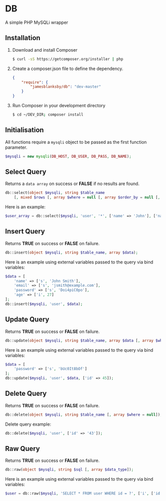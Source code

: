 DB
==

A simple PHP MySQLi wrapper

Installation
------------

1. Download and install Composer

	```sh
	$ curl -sS https://getcomposer.org/installer | php
	```

2. Create a composer.json file to define the dependency.

	```json
	{
	    "require": {
	        "jamesblanksby/db": "dev-master"
	    }
	}
	```

3. Run Composer in your development directory

	```sh
	$ cd ~/DEV_DIR; composer install
	```

Initialisation
--------------

All functions require a `mysqli` object to be passed as the first function parameter.

```php
$mysqli = new mysqli(DB_HOST, DB_USER, DB_PASS, DB_NAME);
```

Select Query
------------

Returns a `data array` on success or **FALSE** if no results are found.
```php
db::select(object $mysqli, string $table_name 
	[, mixed $rows [, array $where = null [, array $order_by = null [, string $limit]]]]);
```
Here is an example:
```php
$user_array = db::select($mysqli, 'user', '*', ['name' => 'John'], ['name' => 'ASC'], '10');
```

Insert Query
------------

Returns **TRUE** on success or **FALSE** on failure.
```php
db::insert(object $mysqli, string $table_name, array $data);
```
Here is an example using external variables passed to the query via bind variables:
```php
$data = [
	'name' => ['s', 'John Smith'],
	'email' => ['s', 'jsmith@example.com'],
	'password' => ['s', 'Doi4piC0po'],
	'age' => ['i', 27]
];
db::insert($mysqli, 'user', $data);
```

Update Query
------------

Returns **TRUE** on success or **FALSE** on failure.
```php
db::update(object $mysqli, string $table_name, array $data [, array $where = null]);
```
Here is an example using external variables passed to the query via bind variables:
```php
$data = [
	'password' => ['s', 'bUc0It8bOf']
];
db::update($mysqli, 'user', $data, ['id' => 45]);
```

Delete Query
------------

Returns **TRUE** on success or **FALSE** on failure.
```php
db::delete(object $mysqli, string $table_name [, array $where = null]);
```

Delete query example:
```php
db::delete($mysqli, 'user', ['id' => '43']);
```

Raw Query
---------

Returns **TRUE** on success or **FALSE** on failure.
```php
db::raw(object $mysqli, string $sql [, array $data_type]);
```
Here is an example using external variables passed to the query via bind variables:
```php
$user = db::raw($mysqli, 'SELECT * FROM user WHERE id = ?', ['i', ['id'] => 45]);
```